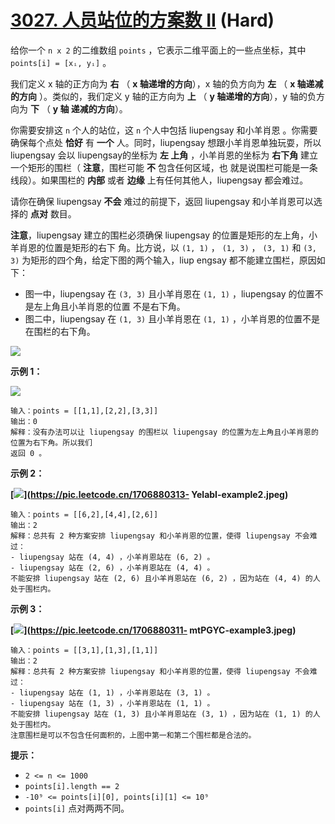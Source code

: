 # [3027. 人员站位的方案数 II][link] (Hard)

[link]: https://leetcode.cn/contest/biweekly-contest-123/problems/find-the-number-of-ways-to-place-people-ii/

给你一个  `n x 2` 的二维数组 `points` ，它表示二维平面上的一些点坐标，其中 `points[i] = [xᵢ, yᵢ]` 。

我们定义 x 轴的正方向为 **右** （ **x 轴递增的方向**），x 轴的负方向为 **左** （ **x 轴递减的方向**
）。类似的，我们定义 y 轴的正方向为 **上** （ **y 轴递增的方向**），y 轴的负方向为 **下** （ **y 轴
递减的方向**）。

你需要安排这 `n` 个人的站位，这 `n` 个人中包括 liupengsay 和小羊肖恩 。你需要确保每个点处 **恰好** 
有 **一个** 人。同时，liupengsay 想跟小羊肖恩单独玩耍，所以 liupengsay 会以 liupengsay的坐标为 **左
上角** ，小羊肖恩的坐标为 **右下角** 建立一个矩形的围栏（ **注意**，围栏可能 **不** 包含任何区域，也
就是说围栏可能是一条线段）。如果围栏的 **内部** 或者 **边缘** 上有任何其他人，liupengsay 都会难过。

请你在确保 liupengsay **不会** 难过的前提下，返回 liupengsay 和小羊肖恩可以选择的 **点对** 数目。

**注意**，liupengsay 建立的围栏必须确保 liupengsay 的位置是矩形的左上角，小羊肖恩的位置是矩形的右下
角。比方说，以 `(1, 1)` ， `(1, 3)` ， `(3, 1)` 和 `(3, 3)` 为矩形的四个角，给定下图的两个输入，liup
engsay 都不能建立围栏，原因如下：

- 图一中，liupengsay 在 `(3, 3)` 且小羊肖恩在 `(1, 1)` ，liupengsay 的位置不是左上角且小羊肖恩的位置
不是右下角。
- 图二中，liupengsay 在 `(1, 3)` 且小羊肖恩在 `(1, 1)` ，小羊肖恩的位置不是在围栏的右下角。

![](https://assets.leetcode.com/uploads/2024/01/04/example0alicebob-1.png)

**示例 1：**

![](https://assets.leetcode.com/uploads/2024/01/04/example1alicebob.png)

```
输入：points = [[1,1],[2,2],[3,3]]
输出：0
解释：没有办法可以让 liupengsay 的围栏以 liupengsay 的位置为左上角且小羊肖恩的位置为右下角。所以我们
返回 0 。
```

**示例 2：**

**[![](https://pic.leetcode.cn/1706880313-YelabI-example2.jpeg)](https://pic.leetcode.cn/1706880313-
YelabI-example2.jpeg)**

```
输入：points = [[6,2],[4,4],[2,6]]
输出：2
解释：总共有 2 种方案安排 liupengsay 和小羊肖恩的位置，使得 liupengsay 不会难过：
- liupengsay 站在 (4, 4) ，小羊肖恩站在 (6, 2) 。
- liupengsay 站在 (2, 6) ，小羊肖恩站在 (4, 4) 。
不能安排 liupengsay 站在 (2, 6) 且小羊肖恩站在 (6, 2) ，因为站在 (4, 4) 的人处于围栏内。
```

**示例 3：**

**[![](https://pic.leetcode.cn/1706880311-mtPGYC-example3.jpeg)](https://pic.leetcode.cn/1706880311-
mtPGYC-example3.jpeg)**

```
输入：points = [[3,1],[1,3],[1,1]]
输出：2
解释：总共有 2 种方案安排 liupengsay 和小羊肖恩的位置，使得 liupengsay 不会难过：
- liupengsay 站在 (1, 1) ，小羊肖恩站在 (3, 1) 。
- liupengsay 站在 (1, 3) ，小羊肖恩站在 (1, 1) 。
不能安排 liupengsay 站在 (1, 3) 且小羊肖恩站在 (3, 1) ，因为站在 (1, 1) 的人处于围栏内。
注意围栏是可以不包含任何面积的，上图中第一和第二个围栏都是合法的。
```

**提示：**

- `2 <= n <= 1000`
- `points[i].length == 2`
- `-10⁹ <= points[i][0], points[i][1] <= 10⁹`
- `points[i]` 点对两两不同。
